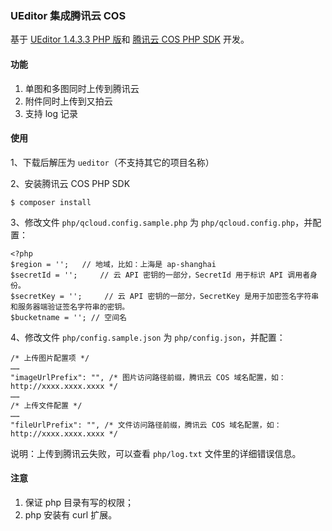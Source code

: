 ### UEditor 集成腾讯云 COS

基于 [UEditor 1.4.3.3 PHP 版](http://ueditor.baidu.com)和 [腾讯云 COS PHP SDK](https://github.com/tencentyun/cos-php-sdk-v5) 开发。

#### 功能

1. 单图和多图同时上传到腾讯云
2. 附件同时上传到又拍云
3. 支持 log 记录

#### 使用

1、下载后解压为 `ueditor`（不支持其它的项目名称）

2、安装腾讯云 COS PHP SDK

```
$ composer install
```

3、修改文件 `php/qcloud.config.sample.php` 为 `php/qcloud.config.php`，并配置：

```
<?php
$region = '';   // 地域，比如：上海是 ap-shanghai
$secretId = '';     // 云 API 密钥的一部分，SecretId 用于标识 API 调用者身份。
$secretKey = '';     // 云 API 密钥的一部分，SecretKey 是用于加密签名字符串和服务器端验证签名字符串的密钥。
$bucketname = ''; // 空间名
```

4、修改文件 `php/config.sample.json` 为 `php/config.json`，并配置：

```
/* 上传图片配置项 */
……
"imageUrlPrefix": "", /* 图片访问路径前缀，腾讯云 COS 域名配置，如：http://xxxx.xxxx.xxxx */
……
/* 上传文件配置 */
……
"fileUrlPrefix": "", /* 文件访问路径前缀，腾讯云 COS 域名配置，如：http://xxxx.xxxx.xxxx */
```

说明：上传到腾讯云失败，可以查看 `php/log.txt` 文件里的详细错误信息。

#### 注意

1. 保证 php 目录有写的权限；
2. php 安装有 curl 扩展。
